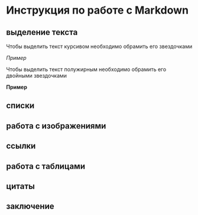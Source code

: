 # Инструкция по работе с Markdown


## выделение текста

Чтобы выделить текст курсивом необходимо обрамить его звездочками

*Пример*

Чтобы выделить текст полужирным необходимо обрамить его двойными звездочками

**Пример**
## списки

## работа с изображениями

##  ссылки

## работа с таблицами

## цитаты

## заключение